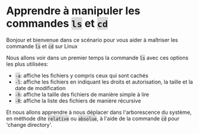 <html><head></head><body>

<h1>Apprendre à manipuler les commandes <span style="; background-color:#dadada; border-radius: 3px;"><code>ls</code></span> et <span style="; background-color:#dadada; border-radius: 3px;"><code>cd</code></span></h1>

<p>Bonjour et bienvenue dans ce scénario pour vous aider à maîtriser les commande <span style="; background-color:#dadada; border-radius: 3px;"><code>ls</code></span> et <span style="background-color:#dadada; border-radius: 3px;"><code>cd</code></span> sur Linux</p>

<p>Nous allons voir dans un premier temps la commande <span style="background-color:#dcdcdc; border-radius: 3px;"><code>ls</code></span> avec ces options les plus utilisées:</p>

<ul>
<li><span style="background-color:#dcdcdc; border-radius: 3px;"><code>-a</code></span>: affiche les fichiers y compris ceux qui sont cach&#xE9;s</li>
<li><span style="background-color:#dcdcdc; border-radius: 3px;"><code>-l</code></span>: affiche les fichiers en indiquant les droits et autorisation, la taille et la date de modification</li>
<li><span style="background-color:#dcdcdc; border-radius: 3px;"><code>-h</code></span>: affiche la taille des fichiers de mani&#xE8;re simple &#xE0; lire</li>
<li><span style="background-color:#dcdcdc; border-radius: 3px;"><code>-R</code></span>: affiche la liste des fichiers de mani&#xE8;re r&#xE9;cursive</li>
</ul>

<p>Et nous allons apprendre à nous déplacer dans l'arborescence du système, en méthode dite <span style="background-color:#dcdcdc; border-radius: 3px;"><code>relative</code></span> ou <span style="background-color:#dcdcdc; border-radius: 3px;"><code>absolue</code></span>, à l'aide de la commande <span style="background-color:#dcdcdc; border-radius: 3px;"><code>cd</code></span> pour 'change directory'.</p>
</body>
</html>
